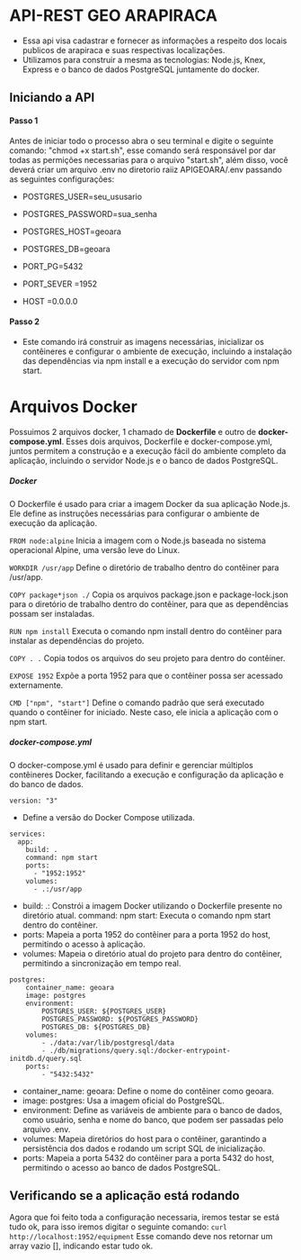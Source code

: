 # API-REST GEO ARAPIRACA

-  Essa api visa cadastrar e fornecer as informações a respeito dos locais publicos de arapiraca e suas respectivas localizações.
-  Utilizamos para construir a mesma as tecnologias: Node.js, Knex, Express e o banco de dados PostgreSQL juntamente do docker.

## Iniciando a API

#### Passo 1
Antes de iniciar todo o processo abra o seu terminal e digite o seguinte comando: "chmod +x start.sh", esse comando será responsável por dar todas as permições necessarias para o arquivo "start.sh", além disso, você deverá criar um arquivo .env no diretorio raiiz APIGEOARA/.env passando as seguintes configurações:
-   POSTGRES_USER=seu_ususario
-   POSTGRES_PASSWORD=sua_senha
-   POSTGRES_HOST=geoara
-   POSTGRES_DB=geoara
-   PORT_PG=5432

-   PORT_SEVER =1952
-   HOST =0.0.0.0

#### Passo 2
-   Este comando irá construir as imagens necessárias, inicializar os contêineres e configurar o ambiente de execução, incluindo a instalação das dependências via npm install e a execução do servidor com npm start.

# Arquivos Docker

Possuimos 2 arquivos docker, 1 chamado de **Dockerfile** e outro de **docker-compose.yml**. Esses dois arquivos, Dockerfile e docker-compose.yml, juntos permitem a construção e a execução fácil do ambiente completo da aplicação, incluindo o servidor Node.js e o banco de dados PostgreSQL.

##### Docker
O Dockerfile é usado para criar a imagem Docker da sua aplicação Node.js. Ele define as instruções necessárias para configurar o ambiente de execução da aplicação.

```FROM node:alpine```
Inicia a imagem com o Node.js baseada no sistema operacional Alpine, uma versão leve do Linux.

```WORKDIR /usr/app```
Define o diretório de trabalho dentro do contêiner para /usr/app.

```COPY package*json ./```
Copia os arquivos package.json e package-lock.json para o diretório de trabalho dentro do contêiner, para que as dependências possam ser instaladas.

```RUN npm install```
Executa o comando npm install dentro do contêiner para instalar as dependências do projeto.

```COPY . .```
Copia todos os arquivos do seu projeto para dentro do contêiner.

```EXPOSE 1952```
Expõe a porta 1952 para que o contêiner possa ser acessado externamente.

```CMD ["npm", "start"]```
Define o comando padrão que será executado quando o contêiner for iniciado. Neste caso, ele inicia a aplicação com o npm start.

##### docker-compose.yml
O docker-compose.yml é usado para definir e gerenciar múltiplos contêineres Docker, facilitando a execução e configuração da aplicação e do banco de dados.

```version: "3"```
-   Define a versão do Docker Compose utilizada.

``` 
services:
  app:
    build: .
    command: npm start
    ports:
      - "1952:1952"
    volumes:
      - .:/usr/app
```
-   build: .: Constrói a imagem Docker utilizando o Dockerfile presente no diretório atual.
command: npm start: Executa o comando npm start dentro do contêiner.
-   ports: Mapeia a porta 1952 do contêiner para a porta 1952 do host, permitindo o acesso à aplicação.
-   volumes: Mapeia o diretório atual do projeto para dentro do contêiner, permitindo a sincronização em tempo real.

```
postgres:
    container_name: geoara
    image: postgres
    environment:
        POSTGRES_USER: ${POSTGRES_USER}
        POSTGRES_PASSWORD: ${POSTGRES_PASSWORD}
        POSTGRES_DB: ${POSTGRES_DB}
    volumes:
        - ./data:/var/lib/postgresql/data
        - ./db/migrations/query.sql:/docker-entrypoint-initdb.d/query.sql
    ports:
        - "5432:5432"
```
-   container_name: geoara: Define o nome do contêiner como geoara.
-   image: postgres: Usa a imagem oficial do PostgreSQL.
-   environment: Define as variáveis de ambiente para o banco de dados, como usuário, senha e nome do banco, que podem ser passadas pelo arquivo .env.
-   volumes: Mapeia diretórios do host para o contêiner, garantindo a persistência dos dados e rodando um script SQL de inicialização.
-   ports: Mapeia a porta 5432 do contêiner para a porta 5432 do host, permitindo o acesso ao banco de dados PostgreSQL.

## Verificando se a aplicação está rodando

Agora que foi feito toda a configuração necessaria, iremos testar se está tudo ok, para isso iremos digitar o seguinte comando: ```curl http://localhost:1952/equipment``` Esse comando deve nos retornar um array vazio [], indicando estar tudo ok.